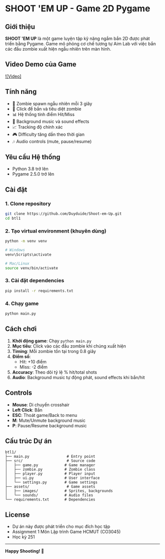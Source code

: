 # SHOOT 'EM UP - Game 2D Pygame

## Giới thiệu

**SHOOT 'EM UP** là một game luyện tập kỹ năng ngắm bắn 2D được phát triển bằng Pygame. Game mô phỏng cơ chế tương tự Aim Lab với việc bắn các đầu zombie xuất hiện ngẫu nhiên trên màn hình.

## Video Demo của Game
[![Video]](https://youtu.be/7tuKYZA5FOk)
## Tính năng

- 🎯 Zombie spawn ngẫu nhiên mỗi 3 giây
- 🔫 Click để bắn và tiêu diệt zombie
- 📊 Hệ thống tính điểm Hit/Miss
- 🎵 Background music và sound effects
- 📈 Tracking độ chính xác  
- 🎮 Difficulty tăng dần theo thời gian
- 🎶 Audio controls (mute, pause/resume)

## Yêu cầu Hệ thống

- Python 3.8 trở lên
- Pygame 2.5.0 trở lên

## Cài đặt

### 1. Clone repository
```bash
git clone https://github.com/Duyduide/Shoot-em-Up.git
cd btl1
```

### 2. Tạo virtual environment (khuyên dùng)
```bash
python -m venv venv

# Windows
venv\Scripts\activate

# Mac/Linux
source venv/bin/activate
```

### 3. Cài đặt dependencies
```bash
pip install -r requirements.txt
```

### 4. Chạy game
```bash
python main.py
```

## Cách chơi

1. **Khởi động game**: Chạy `python main.py`
2. **Mục tiêu**: Click vào các đầu zombie khi chúng xuất hiện
3. **Timing**: Mỗi zombie tồn tại trong 0.8 giây
4. **Điểm số**: 
   - Hit: +10 điểm
   - Miss: -2 điểm
5. **Accuracy**: Theo dõi tỷ lệ % hit/total shots
6. **Audio**: Background music tự động phát, sound effects khi bắn/hit

## Controls

- **Mouse**: Di chuyển crosshair
- **Left Click**: Bắn
- **ESC**: Thoát game/Back to menu
- **M**: Mute/Unmute background music
- **P**: Pause/Resume background music

## Cấu trúc Dự án

```
btl1/
├── main.py                 # Entry point
├── src/                    # Source code
│   ├── game.py            # Game manager
│   ├── zombie.py          # Zombie class
│   ├── player.py          # Player input
│   ├── ui.py              # User interface
│   └── settings.py        # Game settings
├── assets/                 # Game assets
│   ├── images/            # Sprites, backgrounds
│   └── sounds/            # Audio files
└── requirements.txt       # Dependencies
```

## License

- Dự án này được phát triển cho mục đích học tập 
- Assignment 1 Môn Lập trình Game HCMUT (CO3045) 
- Học kỳ 251

---

**Happy Shooting! 🎯**
